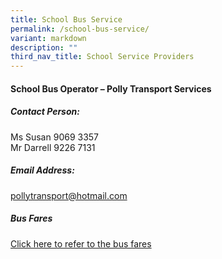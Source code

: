 ```yaml
---
title: School Bus Service
permalink: /school-bus-service/
variant: markdown
description: ""
third_nav_title: School Service Providers
---
```

#### School Bus Operator – Polly Transport Services

##### Contact Person:
Ms Susan 9069 3357<br>Mr Darrell 9226 7131  

##### Email Address:
[pollytransport@hotmail.com](mailto:pollytransport@hotmail.com)

##### Bus Fares 

[Click here to refer to the bus fares](/files/School%20Bus%20Operator/details%20of%20bus%20operators%20and%20bus%20fares.pdf)